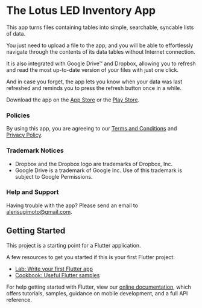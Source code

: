 # The Lotus LED Inventory App

This app turns files containing tables into simple, searchable, syncable lists of data.

You just need to upload a file to the app, and you will be able to effortlessly navigate through the contents of its data tables without Internet connection.

It is also integrated with Google Drive™ and Dropbox, allowing you to refresh and read the most up-to-date version of your files with just one click.

And in case you forget, the app lets you know when your data was last refreshed and reminds you to press the refresh button once in a while.

Download the app on the [App Store](https://apps.apple.com/us/app/id1528472145) or the [Play Store](https://play.google.com/store/apps/details?id=com.lotusledlights.merchandprice).

### Policies

By using this app, you are agreeing to our [Terms and Conditions](https://alensugimoto.github.io/lotus-led-inventory-app/terms-and-conditions) and [Privacy Policy](https://alensugimoto.github.io/lotus-led-inventory-app/privacy-policy).

### Trademark Notices

- Dropbox and the Dropbox logo are trademarks of Dropbox, Inc.
- Google Drive is a trademark of Google Inc. Use of this trademark is subject to Google Permissions.

### Help and Support

Having trouble with the app? Please send an email to alensugimoto@gmail.com.

## Getting Started

This project is a starting point for a Flutter application.

A few resources to get you started if this is your first Flutter project:

- [Lab: Write your first Flutter app](https://flutter.dev/docs/get-started/codelab)
- [Cookbook: Useful Flutter samples](https://flutter.dev/docs/cookbook)

For help getting started with Flutter, view our
[online documentation](https://flutter.dev/docs), which offers tutorials,
samples, guidance on mobile development, and a full API reference.
